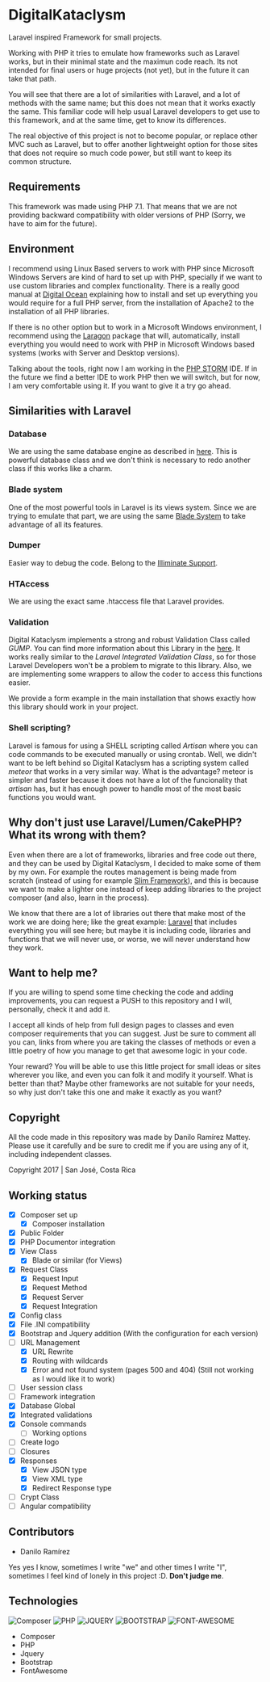 # DigitalKataclysm

Laravel inspired Framework for small projects. 

Working with PHP it tries to emulate how frameworks such as Laravel works, but in their minimal 
state and the maximun code reach. Its not intended for final users or huge projects (not yet), 
but in the future it can take that path.

You will see that there are a lot of similarities with Laravel, and a lot of methods with the
same name; but this does not mean that it works exactly the same. This familiar code will help
usual Laravel developers to get use to this framework, and at the same time, get to know its differences.

The real objective of this project is not to become popular, or replace other MVC such as Laravel, but to
offer another lightweight option for those sites that does not require so much code power, but still
want to keep its common structure.

## Requirements

This framework was made using PHP 7.1. That means that we are not providing backward compatibility 
with older versions of PHP (Sorry, we have to aim for the future).

## Environment

I recommend using Linux Based servers to work with PHP since Microsoft Windows Servers are kind 
of hard to set up with PHP, specially if we want to use custom libraries and complex functionality.
 There is a really good manual at [Digital Ocean](https://www.digitalocean.com/community/tutorials/how-to-install-linux-apache-mysql-php-lamp-stack-on-ubuntu-16-04)
 explaining how to install and set up everything you would require for a 
 full PHP server, from the installation of Apache2 to the installation of all PHP libraries.
 
 If there is no other option but to work in a Microsoft Windows environment, I recommend using 
 the [Laragon](https://laragon.org/) package that will, automatically, install everything you would need
 to work with PHP in Microsoft Windows based systems (works with Server and Desktop versions).

Talking about the tools, right now I am working in the [PHP STORM](https://www.jetbrains.com/phpstorm/)  IDE. 
If in the future we find a better IDE to work PHP then we will switch,
but for now, I am very comfortable using it. If you want to give it a try go ahead. 

## Similarities with Laravel

### Database

We are using the same database engine as described in [here](https://github.com/illuminate/database). This is 
powerful database class and we don't think is necessary to redo another class if this works like a charm.

### Blade system

One of the most powerful tools in Laravel is its views system. Since we are trying to
emulate that part, we are using the same [Blade System](https://packagist.org/packages/philo/laravel-blade)
to take advantage of all its features.

### Dumper

Easier way to debug the code. Belong to the [Illiminate Support](https://packagist.org/packages/laracasts/utilities).

### HTAccess

We are using the exact same .htaccess file that Laravel provides.

### Validation

Digital Kataclysm implements a strong and robust Validation Class called *GUMP*. You can find more information about this Library in the [here](https://github.com/Wixel/GUMP). It works really similar to the *Laravel Integrated Validation Class*, so for those Laravel Developers won't be a problem to migrate to this library. Also, we are implementing some wrappers to allow the coder to access this functions easier.

We provide a form example in the main installation that shows exactly how this library should work in your project.

### Shell scripting?

Laravel is famous for using a SHELL scripting called *Artisan* where you can code commands to be executed manually 
or using crontab. Well, we didn't want to be left behind so Digital Kataclysm has a scripting system called *meteor*
that works in a very similar way. What is the advantage? meteor is simpler and faster because it does not have a lot
of the funcionality that *artisan* has, but it has enough power to handle most of the most basic functions you 
would want.


## Why don't just use Laravel/Lumen/CakePHP? What its wrong with them?

Even when there are a lot of frameworks, libraries and free code out there, and they can be used by Digital Kataclysm, I decided to make
some of them by my own. For example the routes management is being made from scratch (instead of using for example
[Slim Framework](https://www.slimframework.com/)), and this is because we want to make a lighter one instead of
keep adding libraries to the project composer (and also, learn in the process).

We know that there are a lot of libraries out there that make most of the work we are doing here; like the great 
example: [Laravel](https://laravel.com/) that includes everything you will see here; but maybe it is including 
code, libraries and functions that we will never use, or worse, we will never understand how they work.

## Want to help me?

If you are willing to spend some time checking the code and adding improvements, 
you can request a PUSH to this repository and I will, personally, check it and add it.

I accept all kinds of help from full design pages to classes and even composer requirements that you
can suggest. Just be sure to comment all you can, links from where you are taking the classes of methods
or even a little poetry of how you manage to get that awesome logic in your code.

Your reward? You will be able to use this little project for small ideas or sites wherever you like, 
and even you can folk it and modify it yourself. What is better than that? Maybe other frameworks are
not suitable for your needs, so why just don't take this one and make it exactly as you want?

## Copyright

All the code made in this repository was made by Danilo Ramírez Mattey. Please use it carefully 
and be sure to credit me if you are using any of it, including independent classes.

Copyright 2017 | San José, Costa Rica

## Working status

- [x] Composer set up
    - [X] Composer installation
- [X] Public Folder
- [X] PHP Documentor integration
- [X] View Class
    - [X] Blade or similar (for Views)
- [X] Request Class
    - [X] Request Input
    - [X] Request Method
    - [X] Request Server
    - [X] Request Integration
- [X] Config class
- [X] File .INI compatibility
- [X] Bootstrap and Jquery addition (With the configuration for each version)
- [ ] URL Management
    - [X] URL Rewrite
    - [X] Routing with wildcards
    - [X] Error and not found system (pages 500 and 404) (Still not working as I would like it to work)
- [ ] User session class
- [ ] Framework integration
- [X] Database Global
- [X] Integrated validations
- [X] Console commands
    - [ ] Working options
- [ ] Create logo
- [ ] Closures
- [X] Responses
    - [X] View JSON type
    - [X] View XML type
    - [X] Redirect Response type
- [ ] Crypt Class
- [ ] Angular compatibility

## Contributors

- Danilo Ramírez

Yes yes I know, sometimes I write "we" and other times I write "I", sometimes I feel kind of lonely in this project :D. 
**Don't judge me**.

## Technologies

![Composer](https://www.dev-metal.com/wp-content/uploads/2013/12/composer-logo-1-100x100.jpg)
![PHP](https://www.dev-metal.com/wp-content/uploads/2014/02/php-logo-1-100x100.jpg)
![JQUERY](https://www.audero.it/blog/wp-content/uploads/2013/09/jQuery-logo.png)
![BOOTSTRAP](http://www.nebula-marketing.co.uk/assets/images/bootstrap-logo.jpg)
![FONT-AWESOME](https://www.blognone.com/sites/default/files/styles/thumbnail/public/news-thumbnails/logo_51.png)

- Composer
- PHP
- Jquery
- Bootstrap
- FontAwesome
